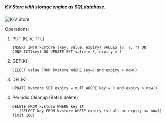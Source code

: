 ##### KV Store with storage engine as SQL database.
![K-V Store](design.jpg)


Operations:
1) PUT (K, V, TTL)
   ```
   INSERT INTO kvstore (key, value, expiry) VALUES (?, ?, ?) ON CONFLICT(key) DO UPDATE SET value = ?, expiry = ?
   ```
2) GET(K)
   ```
   SELECT value FROM kvstore WHERE key=? and expiry > now()
   ```
3) DEL(K)
    ```
    UPDATE kvstore SET expiry = null WHERE key = ? and expiry > now()
    ```
4) Periodic Cleanup (Batch delete)
    ```
   DELETE FROM kvstore WHERE key IN
       (SELECT key FROM kvstore WHERE expiry is null or expiry <= now() limit 100)
   ```
